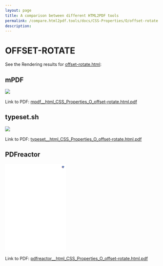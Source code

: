 ```yaml
---
layout: page
title: A comparison between different HTML2PDF tools
permalink: /compare.html2pdf.tools/docs/CSS-Properties/O/offset-rotate.md
description: 
---
```


# OFFSET-ROTATE

See the Rendering results for [offset-rotate.html](/html/CSS%20Properties/O/offset-rotate.html):

## mPDF
![](mpdf__html_CSS_Properties_O_offset-rotate.html.png) 

Link to PDF: [mpdf__html_CSS_Properties_O_offset-rotate.html.pdf](mpdf__html_CSS_Properties_O_offset-rotate.html.pdf)

## typeset.sh
![](typeset__html_CSS_Properties_O_offset-rotate.html.png) 

Link to PDF: [typeset__html_CSS_Properties_O_offset-rotate.html.pdf](typeset__html_CSS_Properties_O_offset-rotate.html.pdf)

## PDFreactor
![](pdfreactor__html_CSS_Properties_O_offset-rotate.html.png) 

Link to PDF: [pdfreactor__html_CSS_Properties_O_offset-rotate.html.pdf](pdfreactor__html_CSS_Properties_O_offset-rotate.html.pdf)
